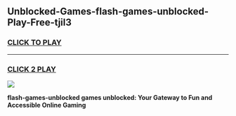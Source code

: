 
## Unblocked-Games-flash-games-unblocked-Play-Free-tjil3
<h3>
<a href="https://premium76.site?title=flash-games-unblocked&ref=09A">CLICK TO PLAY</a></h3>
<hr>

<h3>
<a href="https://premium76.site?title=flash-games-unblocked&ref=09A">CLICK 2 PLAY</a>
  
</h3>

<a href="https://premium76.site?title=flash-games-unblocked&ref=09A"><img src="https://clearcache.store/games.png"></a>


**flash-games-unblocked games unblocked: Your Gateway to Fun and Accessible Online Gaming**
